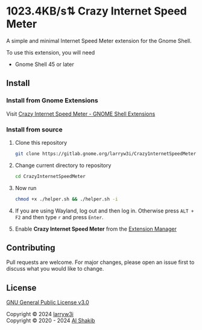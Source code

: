 # 1023.4KB/s⇅ Crazy Internet Speed Meter

A simple and minimal Internet Speed Meter extension for the Gnome Shell.

To use this extension, you will need

- Gnome Shell 45 or later

## Install

### Install from Gnome Extensions

Visit [Crazy Internet Speed Meter - GNOME Shell Extensions](https://extensions.gnome.org/extension/6733/crazy-internet-speed-meter)

### Install from source

1. Clone this repository

    ```bash
    git clone https://gitlab.gnome.org/larryw3i/Crazy1nternetSpeedMeter
    ```

2. Change current directory to repository

    ```bash
    cd CrazyInternetSpeedMeter
    ```

3. Now run

    ```bash
    chmod +x ./helper.sh && ./helper.sh -i
    ```

4. If you are using Wayland, log out and then log in. Otherwise press `ALT + F2` and then type `r` and press `Enter`.

5. Enable **Crazy Internet Speed Meter** from the [Extension Manager](https://github.com/mjakeman/extension-manager)

## Contributing

Pull requests are welcome. For major changes, please open an issue first to discuss what you would like to change.

## License

[GNU General Public License v3.0](LICENSE)

Copyright © 2024 [larryw3i](https://github.com/larryw3i)  
Copyright © 2020 - 2024 [Al Shakib](https://alshakib.dev)
